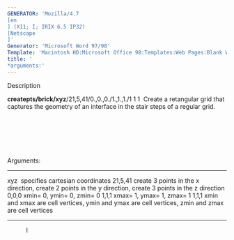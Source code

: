 ```yaml
---
GENERATOR: 'Mozilla/4.7 
[en
] (X11; I; IRIX 6.5 IP32) 
[Netscape
]'
Generator: 'Microsoft Word 97/98'
Template: 'Macintosh HD:Microsoft Office 98:Templates:Web Pages:Blank Web Page'
title: '
*arguments:'
---
```


 Description

  **createpts/brick/xyz**/21,5,41/0.,0.,0./1.,1.,1./1 1 1
   Create a retangular grid that captures the geometry of an interface
  in the stair steps of a regular grid.

   

   

   

  Arguments:

   --------- ------------------------------------------------------------------------------------------------------------
   xyz       specifies cartesian coordinates
   21,5,41   create 3 points in the x direction, create 2 points in the y direction, create 3 points in the z direction
   0,0,0     xmin= 0, ymin= 0, zmin= 0
   1,1,1     xmax= 1, ymax= 1, zmax= 1
   1,1,1     xmin and xmax are cell vertices, ymin and ymax are cell vertices, zmin and zmax are cell vertices
   --------- ------------------------------------------------------------------------------------------------------------

  
          I



